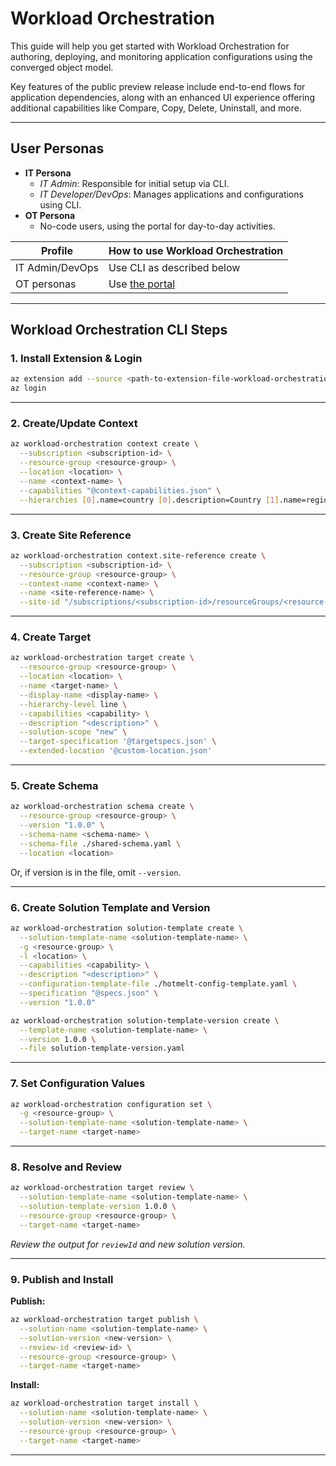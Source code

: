 # Workload Orchestration

This guide will help you get started with Workload Orchestration for authoring, deploying, and monitoring application configurations using the converged object model.

Key features of the public preview release include end-to-end flows for application dependencies, along with an enhanced UI experience offering additional capabilities like Compare, Copy, Delete, Uninstall, and more.

---

## User Personas

- **IT Persona**
  - *IT Admin*: Responsible for initial setup via CLI.
  - *IT Developer/DevOps*: Manages applications and configurations using CLI.
- **OT Persona**
  - No-code users, using the portal for day-to-day activities.

| Profile         | How to use Workload Orchestration |
|-----------------|-----------------------------------|
| IT Admin/DevOps | Use CLI as described below        |
| OT personas     | Use [the portal](https://int.test.digitaloperations.configmanager.azure.com/#/browse/overview) |

---

## Workload Orchestration CLI Steps

### 1. Install Extension & Login

```sh
az extension add --source <path-to-extension-file-workload-orchestration.whl>
az login
```

---

### 2. Create/Update Context

```sh
az workload-orchestration context create \
  --subscription <subscription-id> \
  --resource-group <resource-group> \
  --location <location> \
  --name <context-name> \
  --capabilities "@context-capabilities.json" \
  --hierarchies [0].name=country [0].description=Country [1].name=region [1].description=Region [2].name=factory [2].description=Factory [3].name=line [3].description=Line
```

---

### 3. Create Site Reference

```sh
az workload-orchestration context.site-reference create \
  --subscription <subscription-id> \
  --resource-group <resource-group> \
  --context-name <context-name> \
  --name <site-reference-name> \
  --site-id "/subscriptions/<subscription-id>/resourceGroups/<resource-group>/providers/Microsoft.Edge/sites/<site-name>"
```

---

### 4. Create Target

```sh
az workload-orchestration target create \
  --resource-group <resource-group> \
  --location <location> \
  --name <target-name> \
  --display-name <display-name> \
  --hierarchy-level line \
  --capabilities <capability> \
  --description "<description>" \
  --solution-scope "new" \
  --target-specification '@targetspecs.json' \
  --extended-location '@custom-location.json'
```

---

### 5. Create Schema

```sh
az workload-orchestration schema create \
  --resource-group <resource-group> \
  --version "1.0.0" \
  --schema-name <schema-name> \
  --schema-file ./shared-schema.yaml \
  --location <location>
```

Or, if version is in the file, omit `--version`.

---

### 6. Create Solution Template and Version

```sh
az workload-orchestration solution-template create \
  --solution-template-name <solution-template-name> \
  -g <resource-group> \
  -l <location> \
  --capabilities <capability> \
  --description "<description>" \
  --configuration-template-file ./hotmelt-config-template.yaml \
  --specification "@specs.json" \
  --version "1.0.0"
```

```sh
az workload-orchestration solution-template-version create \
  --template-name <solution-template-name> \
  --version 1.0.0 \
  --file solution-template-version.yaml
```

---

### 7. Set Configuration Values

```sh
az workload-orchestration configuration set \
  -g <resource-group> \
  --solution-template-name <solution-template-name> \
  --target-name <target-name>
```

---

### 8. Resolve and Review

```sh
az workload-orchestration target review \
  --solution-template-name <solution-template-name> \
  --solution-template-version 1.0.0 \
  --resource-group <resource-group> \
  --target-name <target-name>
```
*Review the output for `reviewId` and new solution version.*

---

### 9. Publish and Install

**Publish:**
```sh
az workload-orchestration target publish \
  --solution-name <solution-template-name> \
  --solution-version <new-version> \
  --review-id <review-id> \
  --resource-group <resource-group> \
  --target-name <target-name>
```

**Install:**
```sh
az workload-orchestration target install \
  --solution-name <solution-template-name> \
  --solution-version <new-version> \
  --resource-group <resource-group> \
  --target-name <target-name>
```

---
